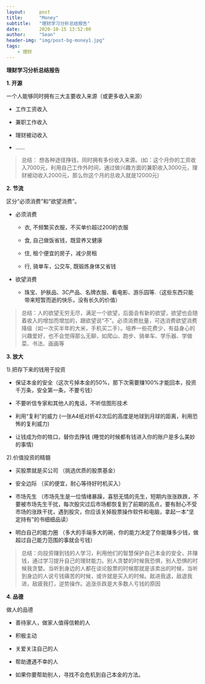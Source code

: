 ```yaml
---
layout:     post
title:      "Money"
subtitle:   "理财学习分析总结报告"
date:       2020-10-15 13:52:00
author:     "Sean"
header-img: "img/post-bg-money1.jpg"
tags:
    - 理财
---
```


**理财学习分析总结报告**

**1. 开源**

一个人能够同时拥有三大主要收入来源（或更多收入来源）

- 工作工资收入

- 兼职工作收入

- 理财被动收入

- ......

> 总结： 想各种途径挣钱，同时拥有多份收入来源。(如：这个月你的工资收入7000元，利用自己工作外时间，通过做兴趣方面的兼职收入3000元，理财被动收入2000元，那么你这个月的总收入就是12000元)

**2. 节流**

区分“必须消费”和“欲望消费”。

- 必须消费

    - 衣, 不频繁买衣服，不买单价超过200的衣服

    - 食, 自己做饭省钱，既营养又健康

    - 住, 租个便宜的房子，减少房租

    - 行, 骑单车，公交车, 既锻炼身体又省钱

- 欲望消费

    - 珠宝、护肤品、3C产品、名牌衣服、看电影、游乐园等.（这些东西只能带来短暂而逝的快乐，没有长久的价值）

> 总结：人的欲望无穷无尽，满足一个欲望，后面会有新的欲望，欲望也会随着收入的增加而增加的，跟欲望说“不”。必须消费批量，可选消费欲望消费降级（如一次买半年的大米，手机买二手）。培养一些花费少，有益身心的兴趣爱好，也不会觉得那么无聊，如爬山、跑步、骑单车、学乐器、学做菜、书法、画画等


**3. 放大**

1).把存下来的钱用于投资

- 保证本金的安全（这次亏掉本金的50%，那下次需要赚100%才能回本，投资千万条，安全第一条，不要亏钱）

- 不要听信专家和其他人的鬼话，不听信图形技术

- 利用“复利”的威力 (一张A4纸对折42次后的高度是地球到月球的距离，利用恐怖的复利威力)

- 让钱成为你的牲口，替你去挣钱 (睡觉的时候都有钱进入你的账户是多么美妙的事情)

2).价值投资的精髓

- 买股票就是买公司 （挑选优质的股票基金）

- 安全边际 （买的便宜，耐心等待好时机买入）

- 市场先生 （市场先生是一位情绪暴躁，喜怒无情的先生，短期内涨涨跌跌，不要被市场先生干扰，每次股灾过后市场都恢复到了前期的高点，要有耐心不受市场的涨跌干扰，遇到股灾，你应该关掉股票操作软件和电脑，拿起一本“坚定持有”的书细细品读）

- 明白自己的能力圈 （多大的手端多大的碗，你的能力决定了你能赚多少钱，做超过自己能力范围的事就会亏钱）


> 总结：向投资赚到钱的人学习，利用他们的智慧保护自己本金的安全，并赚钱，通过学习提升自己的理财能力。别人贪婪的时候我恐惧，别人恐惧的时候我贪婪。当听到身边的人都在谈论股票的时候那就是该卖出的时候，当听到身边的人说亏钱痛苦的时候，或许就是买入的时候。敌进我退，敌退我进，敌疲我打，逆势操作。追涨杀跌是大多数人亏钱的原因


**4. 品德**

做人的品德

- 善待家人，做家人值得信赖的人

- 积极主动

- 关爱关注自己的人

- 帮助遭遇不幸的人

- 如果你要帮助别人，寻找不会危机到自己本金的方法。











